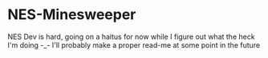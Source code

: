# NES-Minesweeper

NES Dev is hard, going on a haitus for now while I figure out what the heck I'm doing -\_-
I'll probably make a proper read-me at some point in the future
